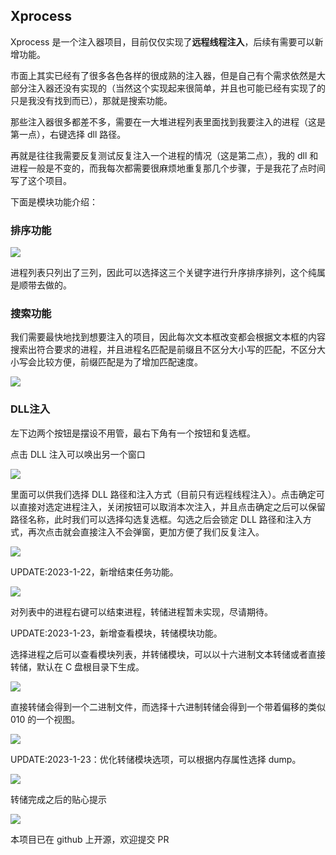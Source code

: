 ## Xprocess

Xprocess 是一个注入器项目，目前仅仅实现了**远程线程注入**，后续有需要可以新增功能。

市面上其实已经有了很多各色各样的很成熟的注入器，但是自己有个需求依然是大部分注入器还没有实现的（当然这个实现起来很简单，并且也可能已经有实现了的只是我没有找到而已），那就是搜索功能。

那些注入器很多都差不多，需要在一大堆进程列表里面找到我要注入的进程（这是第一点），右键选择 dll 路径。

再就是往往我需要反复测试反复注入一个进程的情况（这是第二点），我的 dll 和进程一般是不变的，而我每次都需要很麻烦地重复那几个步骤，于是我花了点时间写了这个项目。

下面是模块功能介绍：

### 排序功能

![](img/1.png)

进程列表只列出了三列，因此可以选择这三个关键字进行升序排序排列，这个纯属是顺带去做的。

### 搜索功能

我们需要最快地找到想要注入的项目，因此每次文本框改变都会根据文本框的内容搜索出符合要求的进程，并且进程名匹配是前缀且不区分大小写的匹配，不区分大小写会比较方便，前缀匹配是为了增加匹配速度。

![](img/2.png)

### DLL注入

左下边两个按钮是摆设不用管，最右下角有一个按钮和复选框。

点击 DLL 注入可以唤出另一个窗口

![](img/3.png)

里面可以供我们选择 DLL 路径和注入方式（目前只有远程线程注入）。点击确定可以直接对选定进程注入，关闭按钮可以取消本次注入，并且点击确定之后可以保留路径名称，此时我们可以选择勾选复选框。勾选之后会锁定 DLL 路径和注入方式，再次点击就会直接注入不会弹窗，更加方便了我们反复注入。

![](img/4.png)

UPDATE:2023-1-22，新增结束任务功能。

![](img/5.png)

对列表中的进程右键可以结束进程，转储进程暂未实现，尽请期待。

UPDATE:2023-1-23，新增查看模块，转储模块功能。

选择进程之后可以查看模块列表，并转储模块，可以以十六进制文本转储或者直接转储，默认在 C 盘根目录下生成。

![](img/6.png)

直接转储会得到一个二进制文件，而选择十六进制转储会得到一个带着偏移的类似 010 的一个视图。

![](img/7.png)

UPDATE:2023-1-23：优化转储模块选项，可以根据内存属性选择 dump。

![](img/8.png)

转储完成之后的贴心提示

![](img/9.png)

本项目已在 github 上开源，欢迎提交 PR